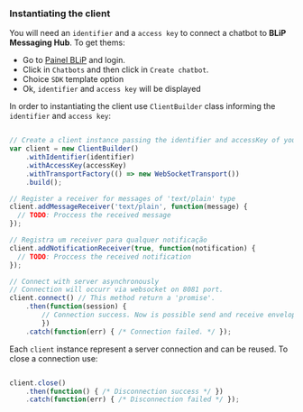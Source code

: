 ### Instantiating the client

You will need an `identifier` and a `access key` to connect a chatbot to **BLiP Messaging Hub**. To get thems:
- Go to [Painel BLiP](http://portal.blip.ai/) and login.
- Click in `Chatbots` and then click in `Create chatbot`.
- Choice `SDK` template option
- Ok, `identifier` and `access key` will be displayed

In order to instantiating the client use `ClientBuilder` class informing the `identifier` and `access key`:

```javascript

// Create a client instance passing the identifier and accessKey of your chatbot 
var client = new ClientBuilder()
    .withIdentifier(identifier)
    .withAccessKey(accessKey)
    .withTransportFactory(() => new WebSocketTransport())
    .build();

// Register a receiver for messages of 'text/plain' type
client.addMessageReceiver('text/plain', function(message) {
  // TODO: Proccess the received message
});

// Registra um receiver para qualquer notificação
client.addNotificationReceiver(true, function(notification) {
  // TODO: Proccess the received notification
});

// Connect with server asynchronously
// Connection will occurr via websocket on 8081 port.
client.connect() // This method return a 'promise'.
    .then(function(session) { 
        // Connection success. Now is possible send and receive envelopes from server. */ 
        })  
    .catch(function(err) { /* Connection failed. */ }); 

```

Each `client` instance represent a server connection and can be reused. To close a connection use:

```javascript

client.close()
    .then(function() { /* Disconnection success */ })  
    .catch(function(err) { /* Disconnection failed */ }); 

```
